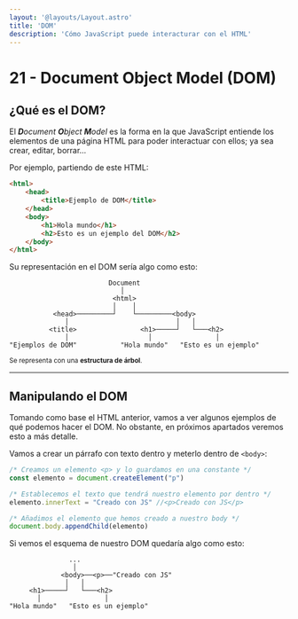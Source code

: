 ```yaml
---
layout: '@layouts/Layout.astro'
title: 'DOM'
description: 'Cómo JavaScript puede interacturar con el HTML'
---
```


# 21 - Document Object Model (DOM)

## ¿Qué es el DOM?

El _**D**ocument **O**bject **M**odel_ es la forma en la que JavaScript entiende los elementos de una página HTML para poder interactuar
con ellos; ya sea crear, editar, borrar...

Por ejemplo, partiendo de este HTML:

```html
<html>
    <head>
        <title>Ejemplo de DOM</title>
    </head>
    <body>
        <h1>Hola mundo</h1>
        <h2>Esto es un ejemplo del DOM</h2>
    </body>
</html>
```

Su representación en el DOM sería algo como esto:

```
                         Document
                            │
                          <html>
                          │    │
           <head>─────────┘    └─────────<body>
              │                           │   │
          <title>                <h1>─────┘   └───<h2>
              │                    │                │
"Ejemplos de DOM"           "Hola mundo"   "Esto es un ejemplo"
```

<small>Se representa con una <strong>estructura de árbol</strong>.</small>

<hr>

## Manipulando el DOM

Tomando como base el HTML anterior, vamos a ver algunos ejemplos de qué podemos hacer el DOM. No obstante, en próximos apartados veremos esto
a más detalle.

Vamos a crear un párrafo con texto dentro y meterlo dentro de `<body>`:

```js
/* Creamos un elemento <p> y lo guardamos en una constante */
const elemento = document.createElement("p")

/* Establecemos el texto que tendrá nuestro elemento por dentro */
elemento.innerText = "Creado con JS" //<p>Creado con JS</p>

/* Añadimos el elemento que hemos creado a nuestro body */
document.body.appendChild(elemento)
```

Si vemos el esquema de nuestro DOM quedaría algo como esto:

```
               ...
                │
             <body>──<p>──"Creado con JS"
              │   │
     <h1>─────┘   └───<h2>
       │                │
"Hola mundo"   "Esto es un ejemplo"
```